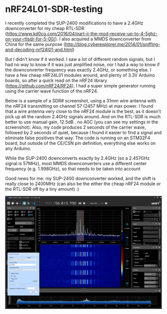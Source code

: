 # nRF24L01-SDR-testing

I recently completed the SUP-2400 modifications to have a 2.4GHz downconverter for my cheap RTL-SDR (https://www.kd0cq.com/2016/04/part-ii-the-mod-receive-up-to-4-5ghz-on-your-rtlsdr-for-5-00/). I also acquired a MMDS downconverter from China for the same purpose (http://blog.cyberexplorer.me/2014/01/sniffing-and-decoding-nrf24l01-and.html)

But I didn't know if it worked. I saw a lot of different random signals, but I had no way to know if it was just amplified noise, nor I had a way to know if the downconverter frequency was exactly 2.4GHz, or something else. I have a few cheap nRF24L01 modules around, and plenty of 3.3V Arduino boards, so after a quick read on the nRF24 library (https://github.com/nRF24/RF24), I had a super simple generator running using the carrier wave function of the nRF24.

Below is a sample of a SDR# screenshot, using a 31mm wire antenna with the nRF24 transmitting on channel 57 (2457 MHz) at max power. I found that a wire antenna very close to the nRF24 module is the best, as it doesn't pick up all the random 2.4GHz signals around. And on the RTL-SDR is much better to use manual gain, 12.5dB , no AGC (you can see my settings in the screenshot). Also, my code produces 2 seconds of the carrier wave, followed by 2 seconds of quiet, because I found it easier to find a signal and eliminate false positives that way. The code is running on an STM32F4 board, but outside of the CE/CSN pin definition, everything else works on any Arduino.

While the SUP-2400 downconverts exactly by 2.4GHz (so a 2.457GHz signal is 57MHz), most MMDS downconverters use a different center frequency (e.g. 1.998GHz), so that needs to be taken into account

Good news for me: my SUP-2400 downconverter worked, and the shift is really close to 2400MHz (can also be the either the cheap nRF24 module or the RTL-SDR off by a tiny amount) :)

![alt text](https://github.com/robcazzaro/nRF24L01-SDR-testing/raw/main/SDR_nRF24.png "SUP-2400, RTL_SDR and nRF24L01")
